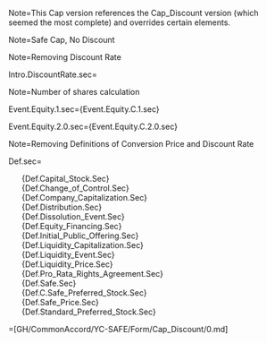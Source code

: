 Note=This Cap version references the Cap_Discount version (which seemed the most complete) and overrides certain elements. 

Note=Safe Cap, No Discount

Note=Removing Discount Rate

Intro.DiscountRate.sec=</i>

Note=Number of shares calculation

Event.Equity.1.sec={Event.Equity.C.1.sec}

Event.Equity.2.0.sec={Event.Equity.C.2.0.sec}

Note=Removing Definitions of Conversion Price and Discount Rate

Def.sec=<ul type="none"><li>{Def.Capital_Stock.Sec}<li>{Def.Change_of_Control.Sec}<li>{Def.Company_Capitalization.Sec}<li>{Def.Distribution.Sec}<li>{Def.Dissolution_Event.Sec}<li>{Def.Equity_Financing.Sec}<li>{Def.Initial_Public_Offering.Sec}<li>{Def.Liquidity_Capitalization.Sec}<li>{Def.Liquidity_Event.Sec}<li>{Def.Liquidity_Price.Sec}<li>{Def.Pro_Rata_Rights_Agreement.Sec}<li>{Def.Safe.Sec}<li>{Def.C.Safe_Preferred_Stock.Sec}<li>{Def.Safe_Price.Sec}<li>{Def.Standard_Preferred_Stock.Sec}</ul>

=[GH/CommonAccord/YC-SAFE/Form/Cap_Discount/0.md]